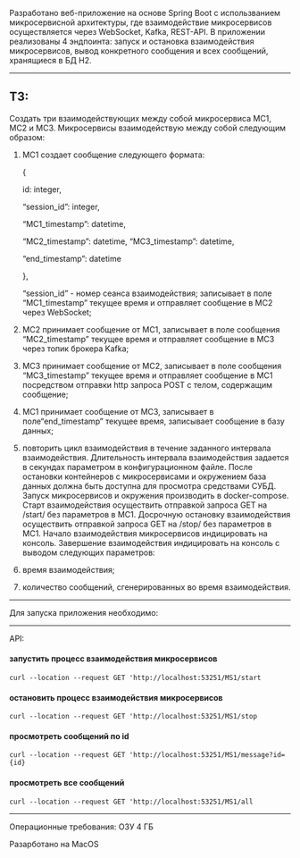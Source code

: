 Разработано веб-приложение на основе Spring Boot с использванием микросервисной архитектуры, где взаимодействие микросервисов осуществляется через WebSocket, Kafka, REST-API.
В приложении реализованы 4 эндпоинта: запуск и остановка взаимодействия микросервисов, вывод конкретного сообщения и всех сообщений, хранящиеся в БД Н2. 

-------------------------------------------------------------

## ТЗ:

Создать три взаимодействующих между собой микросервиса МС1, МС2 и МС3.
Микросервисы взаимодействую между собой следующим образом:
1) МС1 создает сообщение следующего формата:


   {

   id: integer,

   “session_id”: integer,

   “MC1_timestamp”: datetime,

   “MC2_timestamp”: datetime,
   “MC3_timestamp”: datetime,

   “end_timestamp”: datetime

   },


   “session_id” - номер сеанса взаимодействия;
   записывает в поле “MC1_timestamp” текущее время и отправляет сообщение в
   МС2 через WebSocket;
3) МС2 принимает сообщение от МС1, записывает в поле сообщения
   “МС2_timestamp” текущее время и отправляет сообщение в МС3 через топик
   брокера Kafka;
4) МС3 принимает сообщение от МС2, записывает в поле сообщения
   “МС3_timestamp” текущее время и отправляет сообщение в МС1 посредством
   отправки http запроса POST с телом, содержащим сообщение;
5) МС1 принимает сообщение от МС3, записывает в поле“end_timestamp” текущее
   время, записывает сообщение в базу данных;
6) повторить цикл взаимодействия в течение заданного интервала
   взаимодействия.
   Длительность интервала взаимодействия задается в секундах параметром в
   конфигурационном файле.
   После остановки контейнеров с
   микросервисами и окружением база данных должна быть доступна для просмотра
   средствами СУБД.
   Запуск микросервисов и окружения производить в docker-compose.
   Старт взаимодействия осуществить отправкой запроса GET на /start/ без параметров в
   МС1.
   Досрочную остановку взаимодействия осуществить отправкой запроса GET на /stop/
   без параметров в МС1.
   Начало взаимодействия микросервисов индицировать на консоль.
   Завершение взаимодействия индицировать на консоль с выводом следующих
   параметров:
7) время взаимодействия;
8) количество сообщений, сгенерированных во время взаимодействия.

-------------------------------------------------------------

Для запуска приложения необходимо: 

-------------------------------------------------------------

API:

#### запустить процесс взаимодействия микросервисов
`curl --location --request GET 'http://localhost:53251/MS1/start`

#### остановить процесс взаимодействия микросервисов
`curl --location --request GET 'http://localhost:53251/MS1/stop`

#### просмотреть сообщений по id
`curl --location --request GET 'http://localhost:53251/MS1/message?id={id}`

#### просмотреть все сообщений
`curl --location --request GET 'http://localhost:53251/MS1/all`

-------------------------------------------------------------

Операционные требования:
ОЗУ 4 ГБ

Разарботано на MacOS